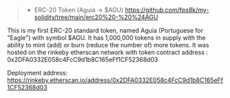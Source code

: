 
> - ERC-20 Token (Aguia -> $AGU)
https://github.com/fps8k/my-solidity/tree/main/erc20%20-%20%24AGU

This is my first ERC-20 standard token, named Aguia (Portuguese for "Eagle") with symbol $AGU. It has 1,000,000 tokens in supply with the ability to mint (add) or burn (reduce the number of) more tokens. It was hosted on the rinkeby etherscan network with token contract address : 0x2DFA0332E058c4FcC9d1b8C165eFf1CF52368d03

Deployment address: https://rinkeby.etherscan.io/address/0x2DFA0332E058c4FcC9d1b8C165eFf1CF52368d03
